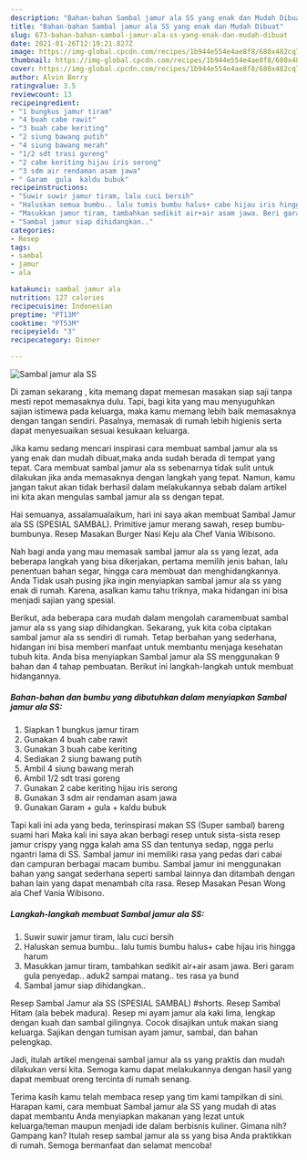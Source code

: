```yaml
---
description: "Bahan-bahan Sambal jamur ala SS yang enak dan Mudah Dibuat"
title: "Bahan-bahan Sambal jamur ala SS yang enak dan Mudah Dibuat"
slug: 673-bahan-bahan-sambal-jamur-ala-ss-yang-enak-dan-mudah-dibuat
date: 2021-01-26T12:19:21.827Z
image: https://img-global.cpcdn.com/recipes/1b944e554e4ae8f8/680x482cq70/sambal-jamur-ala-ss-foto-resep-utama.jpg
thumbnail: https://img-global.cpcdn.com/recipes/1b944e554e4ae8f8/680x482cq70/sambal-jamur-ala-ss-foto-resep-utama.jpg
cover: https://img-global.cpcdn.com/recipes/1b944e554e4ae8f8/680x482cq70/sambal-jamur-ala-ss-foto-resep-utama.jpg
author: Alvin Berry
ratingvalue: 3.5
reviewcount: 13
recipeingredient:
- "1 bungkus jamur tiram"
- "4 buah cabe rawit"
- "3 buah cabe keriting"
- "2 siung bawang putih"
- "4 siung bawang merah"
- "1/2 sdt trasi goreng"
- "2 cabe keriting hijau iris serong"
- "3 sdm air rendaman asam jawa"
- " Garam  gula  kaldu bubuk"
recipeinstructions:
- "Suwir suwir jamur tiram, lalu cuci bersih"
- "Haluskan semua bumbu.. lalu tumis bumbu halus+ cabe hijau iris hingga harum"
- "Masukkan jamur tiram, tambahkan sedikit air+air asam jawa. Beri garam gula penyedap.. aduk2 sampai matang.. tes rasa ya bund"
- "Sambal jamur siap dihidangkan.."
categories:
- Resep
tags:
- sambal
- jamur
- ala

katakunci: sambal jamur ala 
nutrition: 127 calories
recipecuisine: Indonesian
preptime: "PT13M"
cooktime: "PT53M"
recipeyield: "3"
recipecategory: Dinner

---
```



![Sambal jamur ala SS](https://img-global.cpcdn.com/recipes/1b944e554e4ae8f8/680x482cq70/sambal-jamur-ala-ss-foto-resep-utama.jpg)

Di zaman  sekarang , kita memang dapat memesan masakan siap saji tanpa mesti repot memasaknya dulu. Tapi, bagi kita yang mau menyuguhkan sajian istimewa pada keluarga, maka kamu memang lebih baik memasaknya dengan tangan sendiri. Pasalnya, memasak di rumah lebih higienis serta dapat menyesuaikan sesuai kesukaan keluarga.

Jika kamu sedang mencari inspirasi cara membuat sambal jamur ala ss yang enak dan mudah dibuat,maka anda sudah berada di tempat yang tepat. Cara membuat sambal jamur ala ss  sebenarnya tidak sulit untuk dilakukan jika anda memasaknya dengan langkah yang tepat. Namun, kamu jangan takut akan tidak berhasil dalam melakukannya 
sebab dalam artikel ini kita akan mengulas sambal jamur ala ss dengan tepat.  

Hai semuanya, assalamualaikum, hari ini saya akan membuat Sambal Jamur ala SS (SPESIAL SAMBAL). Primitive jamur merang sawah, resep bumbu-bumbunya. Resep Masakan Burger Nasi Keju ala Chef Vania Wibisono.

Nah bagi anda yang mau memasak sambal jamur ala ss yang lezat, ada beberapa langkah yang bisa dikerjakan, pertama memilih jenis bahan, lalu penentuan bahan segar, hingga cara membuat dan menghidangkannya. Anda Tidak usah pusing jika ingin menyiapkan sambal jamur ala ss yang enak di rumah. Karena, asalkan kamu  tahu triknya, maka hidangan ini bisa menjadi sajian yang spesial.

Berikut, ada beberapa cara mudah dalam mengolah caramembuat sambal jamur ala ss yang siap dihidangkan. Sekarang, yuk kita coba ciptakan sambal jamur ala ss sendiri di rumah. Tetap berbahan yang sederhana, hidangan ini bisa memberi manfaat untuk membantu menjaga kesehatan tubuh kita. Anda bisa menyiapkan Sambal jamur ala SS menggunakan 9 bahan dan 4 tahap pembuatan. Berikut ini langkah-langkah untuk membuat hidangannya.

<!--inarticleads1-->

##### Bahan-bahan dan bumbu yang dibutuhkan dalam menyiapkan Sambal jamur ala SS:

1. Siapkan 1 bungkus jamur tiram
1. Gunakan 4 buah cabe rawit
1. Gunakan 3 buah cabe keriting
1. Sediakan 2 siung bawang putih
1. Ambil 4 siung bawang merah
1. Ambil 1/2 sdt trasi goreng
1. Gunakan 2 cabe keriting hijau iris serong
1. Gunakan 3 sdm air rendaman asam jawa
1. Gunakan  Garam + gula + kaldu bubuk


Tapi kali ini ada yang beda, terinspirasi makan SS (Super sambal) bareng suami hari Maka kali ini saya akan berbagi resep untuk sista-sista resep jamur crispy yang ngga kalah ama SS dan tentunya sedap, ngga perlu ngantri lama di SS. Sambal jamur ini memiliki rasa yang pedas dari cabai dan campuran berbagai macam bumbu. Sambal jamur ini menggunakan bahan yang sangat sederhana seperti sambal lainnya dan ditambah dengan bahan lain yang dapat menambah cita rasa. Resep Masakan Pesan Wong ala Chef Vania Wibisono. 

<!--inarticleads2-->

##### Langkah-langkah membuat Sambal jamur ala SS:

1. Suwir suwir jamur tiram, lalu cuci bersih
1. Haluskan semua bumbu.. lalu tumis bumbu halus+ cabe hijau iris hingga harum
1. Masukkan jamur tiram, tambahkan sedikit air+air asam jawa. Beri garam gula penyedap.. aduk2 sampai matang.. tes rasa ya bund
1. Sambal jamur siap dihidangkan..


Resep Sambal Jamur ala SS (SPESIAL SAMBAL) #shorts. Resep Sambal Hitam (ala bebek madura). Resep mi ayam jamur ala kaki lima, lengkap dengan kuah dan sambal gilingnya. Cocok disajikan untuk makan siang keluarga. Sajikan dengan tumisan ayam jamur, sambal, dan bahan pelengkap. 

Jadi, itulah artikel mengenai  sambal jamur ala ss  yang praktis dan mudah dilakukan versi kita. Semoga kamu dapat melakukannya dengan hasil yang dapat membuat oreng tercinta di rumah senang. 

Terima kasih kamu telah membaca resep yang tim kami tampilkan di sini. Harapan kami, cara membuat  Sambal jamur ala SS yang mudah di atas dapat membantu Anda menyiapkan makanan yang lezat untuk keluarga/teman maupun menjadi ide dalam berbisnis kuliner. Gimana nih? Gampang kan? Itulah resep sambal jamur ala ss yang bisa Anda praktikkan di rumah. Semoga bermanfaat dan selamat mencoba!

